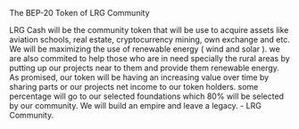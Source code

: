 The BEP-20 Token of LRG Community

LRG Cash will be the community token that will be use  to acquire assets like aviation schools, real estate, cryptocurrency mining, own exchange and etc. We will be maximizing the use of renewable energy ( wind and solar ). we are also commited to help those who are in need specially the rural areas by putting up our projects near to them and provide them renewable energy. As promised, our token will be having an increasing value over time by sharing parts or our projects net income to our token holders. some percentage will go to our selected foundations which 80% will be selected by our community. We will build an empire and leave a legacy. - LRG Community.

